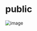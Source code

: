 # public

![image](https://user-images.githubusercontent.com/88425510/162234918-ecc2168e-ae20-467f-860b-fed13031d0ff.png)
